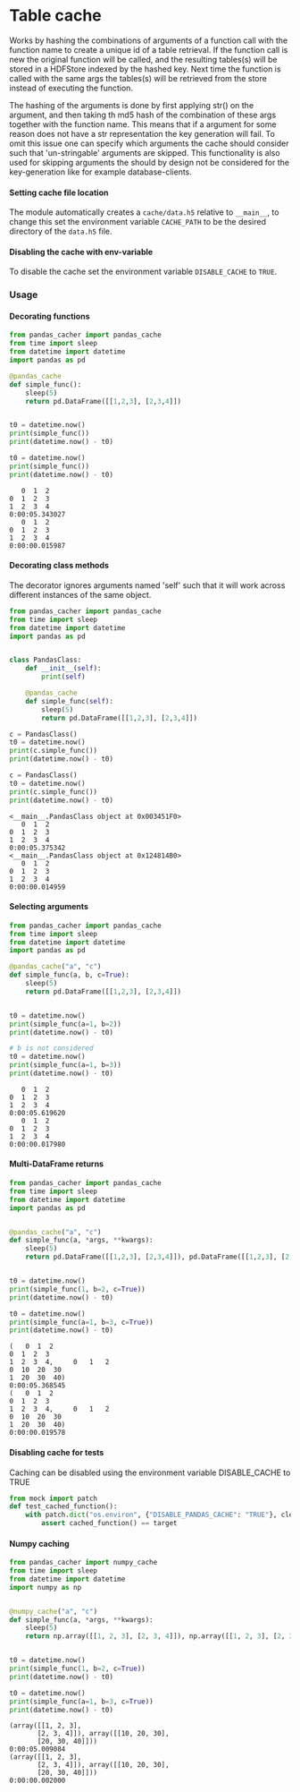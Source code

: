 # Table cache

Works by hashing the combinations of arguments of a function call with
the function name to create a unique id of a table retrieval.  If
the function call is new the original function will be called, and the
resulting tables(s) will be stored in a HDFStore indexed by the
hashed key.  Next time the function is called with the same args the
tables(s) will be retrieved from the store instead of executing the
function.

The hashing of the arguments is done by first applying str() on the
argument, and then taking th md5 hash of the combination of these args
together with the function name.  This means that if a argument for
some reason does not have a str representation the key generation will
fail.  To omit this issue one can specify which arguments the cache
should consider such that 'un-stringable' arguments are skipped.  This
functionality is also used for skipping arguments the should by design
not be considered for the key-generation like for example
database-clients.


#### Setting cache file location

The module automatically creates a `cache/data.h5` relative to
`__main__`, to change this set the environment variable
`CACHE_PATH` to be the desired directory of the `data.h5` file.

#### Disabling the cache with env-variable

To disable the cache set the environment variable
`DISABLE_CACHE` to `TRUE`.

### Usage

#### Decorating functions

```python
from pandas_cacher import pandas_cache
from time import sleep
from datetime import datetime
import pandas as pd

@pandas_cache
def simple_func():
    sleep(5)
    return pd.DataFrame([[1,2,3], [2,3,4]])


t0 = datetime.now()
print(simple_func())
print(datetime.now() - t0)

t0 = datetime.now()
print(simple_func())
print(datetime.now() - t0)
```
```commandline
   0  1  2
0  1  2  3
1  2  3  4
0:00:05.343027
   0  1  2
0  1  2  3
1  2  3  4
0:00:00.015987
```

#### Decorating class methods

The decorator ignores arguments named 'self' such that it will work across different instances of the same object.

```python
from pandas_cacher import pandas_cache
from time import sleep
from datetime import datetime
import pandas as pd


class PandasClass:
    def __init__(self):
        print(self)

    @pandas_cache
    def simple_func(self):
        sleep(5)
        return pd.DataFrame([[1,2,3], [2,3,4]])

c = PandasClass()
t0 = datetime.now()
print(c.simple_func())
print(datetime.now() - t0)

c = PandasClass()
t0 = datetime.now()
print(c.simple_func())
print(datetime.now() - t0)
```
```commandline
<__main__.PandasClass object at 0x003451F0>
   0  1  2
0  1  2  3
1  2  3  4
0:00:05.375342
<__main__.PandasClass object at 0x124814B0>
   0  1  2
0  1  2  3
1  2  3  4
0:00:00.014959
```

#### Selecting arguments

```python
from pandas_cacher import pandas_cache
from time import sleep
from datetime import datetime
import pandas as pd

@pandas_cache("a", "c")
def simple_func(a, b, c=True):
    sleep(5)
    return pd.DataFrame([[1,2,3], [2,3,4]])


t0 = datetime.now()
print(simple_func(a=1, b=2))
print(datetime.now() - t0)

# b is not considered
t0 = datetime.now()
print(simple_func(a=1, b=3))
print(datetime.now() - t0)
```
```commandline
   0  1  2
0  1  2  3
1  2  3  4
0:00:05.619620
   0  1  2
0  1  2  3
1  2  3  4
0:00:00.017980
```

#### Multi-DataFrame returns

```python
from pandas_cacher import pandas_cache
from time import sleep
from datetime import datetime
import pandas as pd


@pandas_cache("a", "c")
def simple_func(a, *args, **kwargs):
    sleep(5)
    return pd.DataFrame([[1,2,3], [2,3,4]]), pd.DataFrame([[1,2,3], [2,3,4]]) * 10


t0 = datetime.now()
print(simple_func(1, b=2, c=True))
print(datetime.now() - t0)

t0 = datetime.now()
print(simple_func(a=1, b=3, c=True))
print(datetime.now() - t0)
```
```commandline
(   0  1  2
0  1  2  3
1  2  3  4,     0   1   2
0  10  20  30
1  20  30  40)
0:00:05.368545
(   0  1  2
0  1  2  3
1  2  3  4,     0   1   2
0  10  20  30
1  20  30  40)
0:00:00.019578
```

#### Disabling cache for tests

Caching can be disabled using the environment variable DISABLE_CACHE to TRUE

```python
from mock import patch
def test_cached_function():
    with patch.dict("os.environ", {"DISABLE_PANDAS_CACHE": "TRUE"}, clear=True):
        assert cached_function() == target
```

#### Numpy caching

```python
from pandas_cacher import numpy_cache
from time import sleep
from datetime import datetime
import numpy as np


@numpy_cache("a", "c")
def simple_func(a, *args, **kwargs):
    sleep(5)
    return np.array([[1, 2, 3], [2, 3, 4]]), np.array([[1, 2, 3], [2, 3, 4]]) * 10


t0 = datetime.now()
print(simple_func(1, b=2, c=True))
print(datetime.now() - t0)

t0 = datetime.now()
print(simple_func(a=1, b=3, c=True))
print(datetime.now() - t0)
```

```commandline
(array([[1, 2, 3],
       [2, 3, 4]]), array([[10, 20, 30],
       [20, 30, 40]]))
0:00:05.009084
(array([[1, 2, 3],
       [2, 3, 4]]), array([[10, 20, 30],
       [20, 30, 40]]))
0:00:00.002000
```

